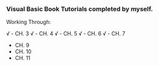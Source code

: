 <h3> Visual Basic Book Tutorials completed by myself. </h3>

Working Through:

√ - CH. 3
√ - CH. 4
√ - CH. 5
√ - CH. 6
√ - CH. 7
  - CH. 9
  - CH. 10
  - CH. 11
